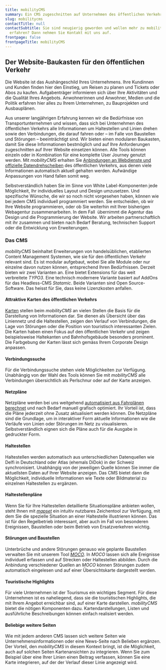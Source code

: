 ```yaml
---
title: mobilityCMS
summary: Ein CMS zugeschnitten auf Unternehmen des öffentlichen Verkehrs.
slug: mobilitycms
contactTitle: null
contactSubtitle: Sie sind neugierig geworden und wollen mehr zu mobilityCMS
  erfahren? Dann nehmen Sie Kontakt mit uns auf.
frontpage: false
frontpageTitle: mobilityCMS
---
```

## Der Website-Baukasten für den öffentlichen Verkehr

Die Website ist das Aushängeschild Ihres Unternehmens. Ihre Kundinnen und Kunden finden hier den Einstieg, um Reisen zu planen und Tickets oder Abos zu kaufen. Aufgabenträger informieren sich über Ihre Aktivitäten und die Qualität Ihres Angebots. Anwohnerinnen und Anwohner, Medien und die Politik erfahren hier alles zu Ihrem Unternehmen, zu Bauprojekten und Ausbauplänen.

Aus unserer langjährigen Erfahrung kennen wir die Bedürfnisse von Transportunternehmen und wissen, dass sich bei Unternehmen des öffentlichen Verkehrs alle Informationen um Haltestellen und Linien drehen sowie den Verbindungen, die darauf fahren oder – im Falle von Baustellen und Störungen – beeinträchtigt sind. Wir bieten einen modularen Baukasten, damit Sie diese Informationen bestmöglich und auf Ihre Anforderungen zugeschnitten auf Ihrer Website einsetzen können. Alle Tools können einzeln oder in Kombination für eine komplette User Journey genutzt werden. Mit *mobilityCMS* erhalten Sie [Anbindungen an Webdienste und offizielle Datendrehscheiben](https://geops.com/de/solution/transit-data-hub) des öffentlichen Verkehrs, aus denen viele Informationen automatisch aktuell gehalten werden. Aufwändige Anpassungen von Hand fallen somit weg. 

Selbstverständlich haben Sie im Sinne von White Label-Komponenten jede Möglichkeit, Ihr individuelles Layout und Design umzusetzen. Und spezifische Wünsche, die wir so noch nicht vorgesehen haben, können wie bei jedem CMS individuell programmiert werden. Sie entscheiden, ob wir Ihre Website programmieren, oder ob Sie weiterhin mit Ihrer bisherigen Webagentur zusammenarbeiten. In dem Fall  übernimmt die Agentur das Design und die Programmierung der Website. Wir arbeiten partnerschaftlich mit ihr zusammen und bieten nach Bedarf Beratung, technischen Support oder die Entwicklung von Erweiterungen.

### Das CMS

*mobilityCMS* beinhaltet Erweiterungen von handelsüblichen, etablierten Content Management Systemen, wie sie für den öffentlichen Verkehr relevant sind. Es ist modular aufgebaut, wobei Sie alle Module oder nur einzelne davon nutzen können, entsprechend Ihren Bedürfnissen. Derzeit bieten wir zwei Varianten an. Eine bietet Extensions für das weit verbreitete *TYPO3*. Eine technisch modernere Variante basiert auf AddOns für das Headless-CMS *Statamic*. Beide Varianten sind Open Source-Software. Das heisst für Sie, dass keine Lizenzkosten anfallen.

#### Attraktive Karten des öffentlichen Verkehrs

[Karten](https://geops.com/de/solution/maps) stellen beim *mobilityCMS* an vielen Stellen die Basis für die Darstellung von Informationen dar. Sie dienen als Übersicht über das Liniennetz und die Haltestellen, zeigen den Verlauf von Verbindungen, die Lage von Störungen oder die Position von touristisch interessanten Zielen. Die Karten haben einen Fokus auf den öffentlichen Verkehr und zeigen beispielsweise Haltekanten und Bahnhofsgebäude besonders prominent. Die Farbgebung der Karten lässt sich gemäss Ihrem Corporate Design anpassen.

#### Verbindungssuche

Für die Verbindungssuche stehen viele Möglichkeiten zur Verfügung. Unabhängig von der Wahl des Tools können Sie mit *mobilityCMS* alle Verbindungen übersichtlich als Perlschnur oder auf der Karte anzeigen.

#### Netzpläne

Netzpläne werden bei uns weitgehend [automatisiert aus Fahrplänen berechnet](https://geops.com/de/solution/netzplaene) und nach Bedarf manuell grafisch optimiert. Ihr Vorteil ist, dass die Pläne jederzeit ohne Zusatz aktualisiert werden können. Die Netzpläne sind die Grundlage, um in interaktiver Form aktuelle Informationen wie die Verläufe von Linien oder Störungen im Netz zu visualisieren. Selbstverständlich eignen sich die Pläne auch für die Ausgabe in gedruckter Form.

#### Haltestellen

Haltestellen werden automatisch aus unterschiedlichen Datenquellen wie Delfi in Deutschland oder Atlas (ehemals DiDok) in der Schweiz synchronisiert. Unabhängig von der jeweiligen Quelle können Sie immer die aktuellsten Daten auf Ihrer Website anzeigen. Das CMS bietet dann die Möglichkeit, individuelle Informationen wie Texte oder Bildmaterial zu einzelnen Haltestellen zu ergänzen.

#### Haltestellenpläne

Wenn Sie für Ihre Haltestellen detaillierte Situationspläne anbieten wollen, steht Ihnen mit *[mapset](https://www.mapset.ch/de)* ein intuitiv nutzbares Zeichentool zur Verfügung, mit dem Sie die spezielle Situation an einer Haltestelle illustrieren können. Das ist für den Regelbetrieb interessant, aber auch im Fall von besonderen Ereignissen, Baustellen oder beim Betrieb von Ersatzverkehren wichtig.

#### Störungen und Baustellen

Unterbrüche und andere Störungen genauso wie geplante Baustellen verwalten Sie mit unserem Tool *[MOCO](https://geops.com/de/solution/disruption-information)*. In *MOCO* lassen sich alle Ereignisse individuell erfassen und auf Strecken oder Haltestellen abbilden. Durch die Anbindung verschiedener Quellen an *MOCO* können Störungen zudem automatisch eingelesen und auf einer Übersichtskarte dargestellt werden.

#### Touristische Highlights

Für viele Unternehmen ist der Tourismus ein wichtiges Segment. Für diese Unternehmen ist es naheliegend, dass sie die touristischen Highlights, die mit Ihrem Angebot erreichbar sind, auf einer Karte darstellen. *mobilityCMS* bietet die nötigen Komponenten dazu. Kartendarstellungen, Listen und ausführliche Beschreibungen können einfach realisiert werden.

#### Beliebige weitere Seiten

Wie mit jedem anderen CMS lassen sich weitere Seiten wie Unternehmensinformationen oder eine News-Seite nach Belieben ergänzen. Der Vorteil, den *mobilityCMS* in diesem Kontext bringt, ist die Möglichkeit, auch auf solchen Seiten Kartenansichten zu integrieren. Wenn Sie zum Beispiel über eine Ihrer Linien einen Beitrag verfassen, können Sie eine Karte integrieren, auf der der Verlauf dieser Linie angezeigt wird.
